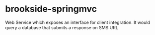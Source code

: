 # brookside-springmvc
Web Service which exposes an interface for client integration. It would query a database that submits a response on SMS URL
